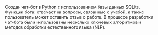 Создан чат-бот в Python с использованием базы данных SQLite.
Функции бота: отвечает на вопросы, связанные с учебой, а также пользователь может оставить отзыв о работе.
В процессе разработки чат-бота были использованы несколько ключевых алгоритмов и методов обработки естественного языка (NLP). 
